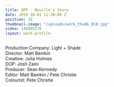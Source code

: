 ```yaml
---
title: QPP - Neville's Story
date: 2016-10-01 11:30:00 Z
position: 10
thumbnail-image: "/uploads/work_thumb_018.jpg"
video: 146985270
layout: work-profile
---
```


Production Company: Light + Shade<br>
Director: Matt Bamkin<br>
Creative: Julia Holmes<br>
DOP: Josh Zaini<br>
Producer: Sean Kennedy<br>
Editor: Matt Bamkin / Pete Christie<br>
Colourist: Pete Christie<br>
